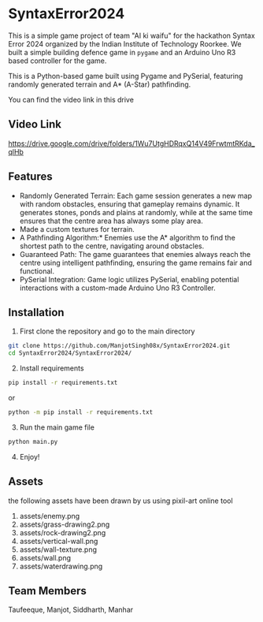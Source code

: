 # SyntaxError2024

This is a simple game project of team "AI ki waifu" for the hackathon Syntax Error 2024 organized by the Indian Institute of Technology Roorkee.
We built a simple building defence game in `pygame` and an Arduino Uno R3 based controller for the game.

This is a Python-based game built using Pygame and PySerial, featuring randomly generated terrain and A* (A-Star) pathfinding.

You can find the video link in this drive
## Video Link
https://drive.google.com/drive/folders/1Wu7UtgHDRqxQ14V49FrwtmtRKda_qlHb

## Features
- Randomly Generated Terrain: Each game session generates a new map with random obstacles, ensuring that gameplay remains dynamic. It generates stones, ponds and plains at randomly, while at the same time ensures that the centre area has always some play area.
- Made a custom textures for terrain.
- A Pathfinding Algorithm:* Enemies use the A* algorithm to find the shortest path to the centre, navigating around obstacles.
- Guaranteed Path: The game guarantees that enemies always reach the centre using intelligent pathfinding, ensuring the game remains fair and functional.
- PySerial Integration: Game logic utilizes PySerial, enabling potential interactions with a custom-made Arduino Uno R3 Controller.

## Installation
1. First clone the repository and go to the main directory
```bash
git clone https://github.com/ManjotSingh08x/SyntaxError2024.git
cd SyntaxError2024/SyntaxError2024/
```
2. Install requirements
```bash
pip install -r requirements.txt
```
or 
```bash
python -m pip install -r requirements.txt
```
3. Run the main game file
```bash
python main.py
```
4. Enjoy!
## Assets
the following assets have been drawn by us using pixil-art online tool
1. assets/enemy.png
2. assets/grass-drawing2.png
3. assets/rock-drawing2.png
4. assets/vertical-wall.png
5. assets/wall-texture.png
6. assets/wall.png
7. assets/waterdrawing.png

## Team Members

Taufeeque, Manjot, Siddharth, Manhar

